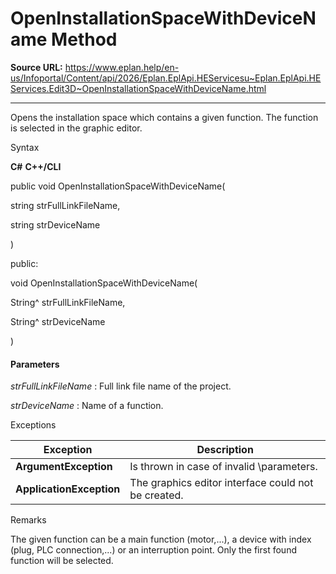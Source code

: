 # OpenInstallationSpaceWithDeviceName Method

**Source URL:** https://www.eplan.help/en-us/Infoportal/Content/api/2026/Eplan.EplApi.HEServicesu~Eplan.EplApi.HEServices.Edit3D~OpenInstallationSpaceWithDeviceName.html

---

Opens the installation space which contains a given function. The function is selected in the graphic editor.

Syntax

**C#**
**C++/CLI**


public void OpenInstallationSpaceWithDeviceName( 

   string strFullLinkFileName,

   string strDeviceName

)

public:

void OpenInstallationSpaceWithDeviceName( 

   String^ strFullLinkFileName,

   String^ strDeviceName

)


#### Parameters

*strFullLinkFileName*
:   Full link file name of the project.

*strDeviceName*
:   Name of a function.

Exceptions

| Exception | Description |
| --- | --- |
| **ArgumentException** | Is thrown in case of invalid \parameters. |
| **ApplicationException** | The graphics editor interface could not be created. |

Remarks

The given function can be a main function (motor,...), a device with index (plug, PLC connection,...) or an interruption point. Only the first found function will be selected.
